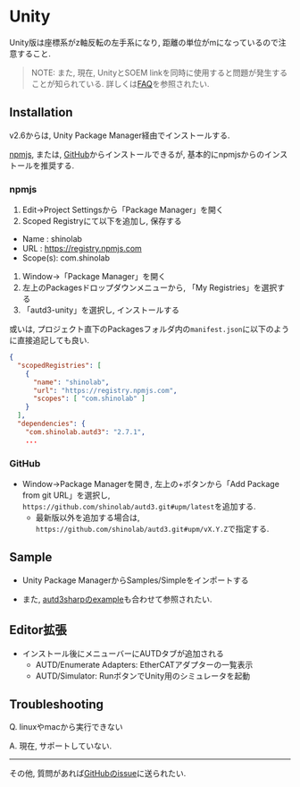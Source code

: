 # Unity

Unity版は座標系がz軸反転の左手系になり, 距離の単位がmになっているので注意すること.

> NOTE: また, 現在, UnityとSOEM linkを同時に使用すると問題が発生することが知られている. 詳しくは[FAQ](https://shinolab.github.io/autd3/book/jp/FAQ/faq.html#linksoem%E4%BD%BF%E7%94%A8%E6%99%82%E3%81%AB%E9%80%81%E4%BF%A1%E3%81%8C%E9%A0%BB%E7%B9%81%E3%81%AB%E5%A4%B1%E6%95%97%E3%81%99%E3%82%8B)を参照されたい.

## Installation

v2.6からは, Unity Package Manager経由でインストールする.

[npmjs](#npmjs), または, [GitHub](#github)からインストールできるが, 基本的にnpmjsからのインストールを推奨する.

### npmjs

1. Edit→Project Settingsから「Package Manager」を開く
1. Scoped Registryにて以下を追加し, 保存する
  - Name    : shinolab
  - URL     : https://registry.npmjs.com
  - Scope(s): com.shinolab
1. Window→「Package Manager」を開く
1. 左上のPackagesドロップダウンメニューから, 「My Registries」を選択する 
1. 「autd3-unity」を選択し, インストールする

或いは, プロジェクト直下のPackagesフォルダ内の`manifest.json`に以下のように直接追記しても良い.

```json
{
  "scopedRegistries": [
    {
      "name": "shinolab",
      "url": "https://registry.npmjs.com",
      "scopes": [ "com.shinolab" ]
    }
  ],
  "dependencies": {
    "com.shinolab.autd3": "2.7.1",
    ...
```

### GitHub

- Window→Package Managerを開き, 左上の+ボタンから「Add Package from git URL」を選択し, `https://github.com/shinolab/autd3.git#upm/latest`を追加する.
    - 最新版以外を追加する場合は, `https://github.com/shinolab/autd3.git#upm/vX.Y.Z`で指定する.

## Sample

- Unity Package ManagerからSamples/Simpleをインポートする

- また, [autd3sharpのexample](https://github.com/shinolab/autd3/tree/master/cs/example)も合わせて参照されたい.

## Editor拡張

- インストール後にメニューバーにAUTDタブが追加される
    - AUTD/Enumerate Adapters: EtherCATアダプターの一覧表示
    - AUTD/Simulator: RunボタンでUnity用のシミュレータを起動

## Troubleshooting

Q. linuxやmacから実行できない

A. 現在, サポートしていない.

---

その他, 質問があれば[GitHubのissue](https://github.com/shinolab/autd3/issues)に送られたい.

